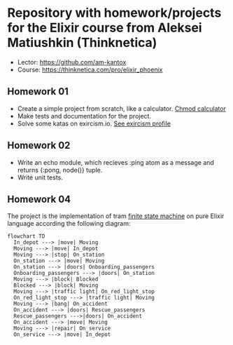 # Repository with homework/projects for the Elixir course from Aleksei Matiushkin (Thinknetica)

- Lector: https://github.com/am-kantox
- Course: https://thinknetica.com/pro/elixir_phoenix

## Homework 01

- Create a simple project from scratch, like a calculator. [Chmod calculator](https://github.com/dmitry-sidorov/elixir_course_2024_thinknetica/tree/homework_01/create-mix-project/project_one)
- Make tests and documentation for the project.
- Solve some katas on exircism.io. [See exircism profile](https://exercism.org/profiles/dmitry-sidorov/solutions?track_slug=elixir)

## Homework 02

- Write an echo module, which recieves :ping atom as a message and returns {:pong, node()} tuple.
- Write unit tests.

## Homework 04

The project is the implementation of tram [finite state machine](https://en.wikipedia.org/wiki/Finite-state_machine) on pure Elixir language according the following diagram:

```renderAs=mermaid
flowchart TD
  In_depot ---> |move| Moving
  Moving ---> |move| In_depot
  Moving ---> |stop| On_station
  On_station ---> |move| Moving
  On_station ---> |doors| Onboarding_passengers
  Onboarding_passengers ---> |doors| On_station
  Moving ---> |block| Blocked
  Blocked ---> |block| Moving
  Moving ---> |traffic light| On_red_light_stop
  On_red_light_stop ---> |traffic light| Moving
  Moving ---> |bang| On_accident
  On_accident ---> |doors| Rescue_passengers
  Rescue_passengers --->|doors| On_accident
  On_accident ---> |move| Moving
  Moving ---> |repair| On_service
  On_service ---> |move| In_depot
```
